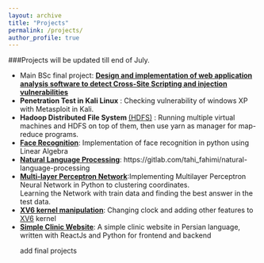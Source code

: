 ```yaml
---
layout: archive
title: "Projects"
permalink: /projects/
author_profile: true
---
```


###Projects will be updated till end of July.

<ul>
<li>Main BSc final project: <b><a href="https://github.com/tahifahimi/Py_Mitch">Design and implementation of web application analysis software to detect Cross-Site Scripting and injection vulnerabilities</a></b> </li>

<li><b>Penetration Test in Kali Linux</b> : Checking vulnerability of windows XP with Metasploit in Kali.</li>

<li><b>Hadoop Distributed File System </b> <a href="https://gitlab.com/sinaf97/cloud.git">(HDFS)</a> : Running multiple virtual machines and HDFS on top of them, then use yarn as manager for map-reduce programs.</li>

<li><b><a href="https://github.com/tahifahimi/face_recognition">Face Recognition</a></b>: Implementation of face recognition in python using Linear Algebra</li>

<li><b><a href="https://gitlab.com/tahi_fahimi/natural-language-processing">Natural Language Processing</a></b>: https://gitlab.com/tahi_fahimi/natural-language-processing</li>

<li><b><a href="https://github.com/tahifahimi/MLP">Multi-layer Perceptron Network</a></b>:Implementing Multilayer Perceptron Neural Network in Python to clustering coordinates. 
<br>Learning the Network with train data and finding the best answer in the test data.</li>

<li><b><a href="https://github.com/tahifahimi/xv6_part2">XV6 kernel manipulation</a></b>: Changing clock and adding other features to <a href="https://pdos.csail.mit.edu/6.828/2012/xv6.html">XV6</a> kernel</li>


<li><b><a href="https://github.com/tahifahimi/Darmankade">Simple Clinic Website</a></b>: A simple clinic website in Persian language, written with ReactJs and Python for frontend and backend</li>

add final projects


</ul>
